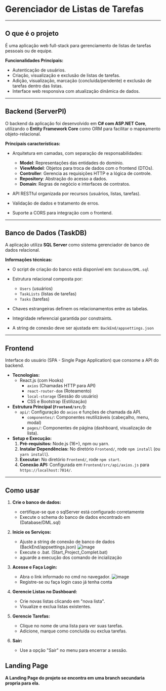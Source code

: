 # Gerenciador de Listas de Tarefas

---

## O que é o projeto

É uma aplicação web full-stack para gerenciamento de listas de tarefas pessoais ou de equipe.

**Funcionalidades Principais:**

* Autenticação de usuários.
* Criação, visualização e exclusão de listas de tarefas.
* Adição, visualização, marcação (concluída/pendente) e exclusão de tarefas dentro das listas.
* Interface web responsiva com atualização dinâmica de dados.

---

## Backend (ServerPI)

O backend da aplicação foi desenvolvido em **C# com ASP.NET Core**, utilizando o **Entity Framework Core** como ORM para facilitar o mapeamento objeto-relacional.

**Principais características:**

* Arquitetura em camadas, com separação de responsabilidades:
  * **Model**: Representações das entidades do domínio.
  * **ViewModel**: Objetos para troca de dados com o frontend (DTOs).
  * **Controller**: Gerencia as requisições HTTP e a lógica de controle.
  * **Repository**: Abstração do acesso a dados.
  * **Domain**: Regras de negócio e interfaces de contratos.

* API RESTful organizada por recursos (usuários, listas, tarefas).
* Validação de dados e tratamento de erros.
* Suporte a CORS para integração com o frontend.

---

## Banco de Dados (TaskDB)

A aplicação utiliza **SQL Server** como sistema gerenciador de banco de dados relacional.

**Informações técnicas:**

* O script de criação do banco está disponível em: `Database/DML.sql`
* Estrutura relacional composta por:
  * `Users` (usuários)
  * `TaskLists` (listas de tarefas)
  * `Tasks` (tarefas)

* Chaves estrangeiras definem os relacionamentos entre as tabelas.
* Integridade referencial garantida por constraints.
* A string de conexão deve ser ajustada em: `BackEnd/appsettings.json`

---

## Frontend

Interface do usuário (SPA - Single Page Application) que consome a API do backend.

* **Tecnologias:**
  * React.js (com Hooks)
    * `axios` (Chamadas HTTP para API)
    * `react-router-dom` (Roteamento)
    * `local-storage` (Sessão do usuário)
    * CSS e Bootstrap (Estilização)
* **Estrutura Principal (`Frontend/src/`):**
  * `api/`: Configuração do `axios` e funções de chamada da API.
    * `componentes/`: Componentes reutilizáveis (cabeçalho, menu, modal)
    * `pages/`: Componentes de página (dashboard, visualização de lista).
* **Setup e Execução:**
    1. **Pré-requisitos:** Node.js (16+), npm ou yarn.
    2. **Instalar Dependências:** No diretório `Frontend/`, rode `npm install` (ou `yarn install`).
    3. **Executar:** No diretório `Frontend/`, rode `npm start`.
    4. **Conexão API:** Configurada em `Frontend/src/api/axios.js` para `https://localhost:7014/`.

---

## Como usar

1. **Crie o banco de dados:**
    * certifique-se que o sqlServer está configurado corretamente
    * Execute o schema do banco de dados encontrado em (Database/DML.sql)

1. **Inicie os Serviços:**
    * Ajuste a string de conexão de banco de dados (BackEnd/appsettings.json)
    ![image](https://github.com/user-attachments/assets/c2502b94-2ea9-4acf-8c16-3cc58508797b)
    * Execute o .bat. (Start_Project_Complet.bat)
    * aguarde a execução dos comando de incialização

3. **Acesse e Faça Login:**
    * Abra o link informado no cmd no navegador.
     ![image](https://github.com/user-attachments/assets/58e8cce2-cb41-4197-930d-412d4be0442c)
    * Registre-se ou faça login caso já tenha conta
4. **Gerencie Listas no Dashboard:**
    * Crie novas listas clicando em "nova lista".
    * Visualize e exclua listas existentes.
5. **Gerencie Tarefas:**
    * Clique no nome de uma lista para ver suas tarefas.
    * Adicione, marque como concluída ou exclua tarefas.
6. **Sair:**
    * Use a opção "Sair" no menu para encerrar a sessão.

## Landing Page

**A Landing Page do projeto se encontra em uma branch secundaria propria para ela.**
